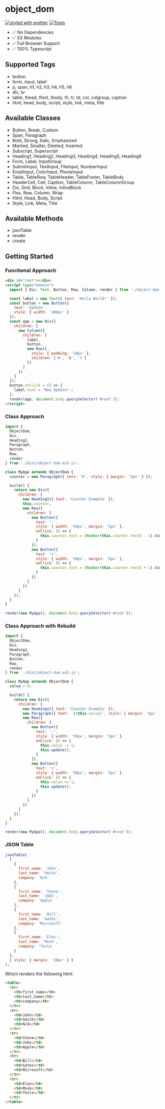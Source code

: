 # object_dom

[![styled with prettier](https://img.shields.io/badge/styled_with-prettier-ff69b4.svg)](https://github.com/prettier/prettier)
[![Tests](https://github.com/rodydavis/object_dom/actions/workflows/tests.yml/badge.svg)](https://github.com/rodydavis/object_dom/actions/workflows/tests.yml)

- ✅ No Dependencies
- ✅ ES Modules
- ✅ Full Browser Support
- ✅ 100% Typescript

## Supported Tags

- button
- form, input, label
- p, span, h1, h2, h3, h4, h5, h6
- div, br
- table, thead, tfoot, tbody, th, tr, td, col, colgroup, caption
- html, head, body, script, style, link, meta, title

## Available Classes

- Button, Break, Custom
- Span, Paragraph
- Bold, Strong, Italic, Emphasized
- Marked, Smaller, Deleted, Inserted
- Subscript, Superscript
- Heading1, Heading2, Heading3, Heading4, Heading5, Heading6
- Form, Label, InputGroup
- SubmitInput, TextInput, FileInput, NumberInput
- EmailInput, ColorInput, PhoneInput
- Table, TableRow, TableHeader, TableFooter, TableBody
- HeaderCell, Cell, Caption, TableColumn, TableColumnGroup
- Div, Grid, Block, Inline, InlineBlock
- Flex, Row, Column, Wrap
- Html, Head, Body, Script
- Style, Link, Meta, Title

## Available Methods

- jsonTable
- render
- create

## Getting Started

### Functional Approach

```html
<div id="root"></div>
<script type="module">
  import { Div, Text, Button, Row, Column, render } from './object-dom.es5.js';

  const label = new Text({ text: 'Hello World!' });
  const button = new Button({
    text: 'Update',
    style: { width: '100px' }
  });
  const app = new Div({
    children: [
      new Column({
        children: [
          label,
          button,
          new Row({
            style: { padding: '10px' },
            children: ['A', 'B', 'C']
          })
        ]
      })
    ]
  });
  button.onClick = () => {
    label.text = 'New Update!';
  };
  render(app, document.body.querySelector('#root'));
</script>
```

### Class Approach

```js
import {
  ObjectDom,
  Div,
  Heading1,
  Paragraph,
  Button,
  Row,
  render
} from './dist/object-dom.es5.js';

class MyApp extends ObjectDom {
  counter = new Paragraph({ text: '0', style: { margin: '5px' } });

  build() {
    return new Div({
      children: [
        new Heading1({ text: 'Counter Example' }),
        this.counter,
        new Row({
          children: [
            new Button({
              text: '-',
              style: { width: '50px', margin: '5px' },
              onClick: () => {
                this.counter.text = (Number(this.counter.text) - 1).toString();
              }
            }),
            new Button({
              text: '+',
              style: { width: '50px', margin: '5px' },
              onClick: () => {
                this.counter.text = (Number(this.counter.text) + 1).toString();
              }
            })
          ]
        })
      ]
    });
  }
}

render(new MyApp(), document.body.querySelector('#root'));
```

### Class Approach with Rebuild

```js
import {
  ObjectDom,
  Div,
  Heading1,
  Paragraph,
  Button,
  Row,
  render
} from './dist/object-dom.es5.js';

class MyApp extends ObjectDom {
  value = 0;

  build() {
    return new Div({
      children: [
        new Heading1({ text: 'Counter Example' }),
        new Paragraph({ text: `${this.value}`, style: { margin: '5px' } }),
        new Row({
          children: [
            new Button({
              text: '-',
              style: { width: '50px', margin: '5px' },
              onClick: () => {
                this.value -= 1;
                this.update();
              }
            }),
            new Button({
              text: '+',
              style: { width: '50px', margin: '5px' },
              onClick: () => {
                this.value += 1;
                this.update();
              }
            })
          ]
        })
      ]
    });
  }
}

render(new MyApp(), document.body.querySelector('#root'));
```

### JSON Table

```js
jsonTable(
  [
    {
      first_name: 'John',
      last_name: 'Smith',
      company: 'N/A'
    },
    {
      first_name: 'Steve',
      last_name: 'Jobs',
      company: 'Apple'
    },
    {
      first_name: 'Bill',
      last_name: 'Gates',
      company: 'Microsoft'
    },
    {
      first_name: 'Elon',
      last_name: 'Musk',
      company: 'Tesla'
    }
  ],
  { style: { margin: '10px' } }
);
```

Which renders the following html:

```html
<table>
  <tr>
    <th>first_name</th>
    <th>last_name</th>
    <th>company</th>
  </tr>
  <tr>
    <td>John</td>
    <td>Smith</td>
    <td>N/A</td>
  </tr>
  <tr>
    <td>Steve</td>
    <td>Jobs</td>
    <td>Apple</td>
  </tr>
  <tr>
    <td>Bill</td>
    <td>Gates</td>
    <td>Microsoft</td>
  </tr>
  <tr>
    <td>Elon</td>
    <td>Musk</td>
    <td>Tesla</td>
  </tr>
</table>
```
